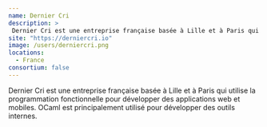 ```yaml
---
name: Dernier Cri
description: > 
 Dernier Cri est une entreprise française basée à Lille et à Paris qui utilise la programmation fonctionnelle pour développer des applications web et mobiles
site: "https://derniercri.io"
image: /users/derniercri.png
locations: 
  - France
consortium: false
---
```


Dernier Cri est une entreprise française basée à Lille et à Paris qui utilise la programmation fonctionnelle pour développer des applications web et mobiles. OCaml est principalement utilisé pour développer des outils internes.
